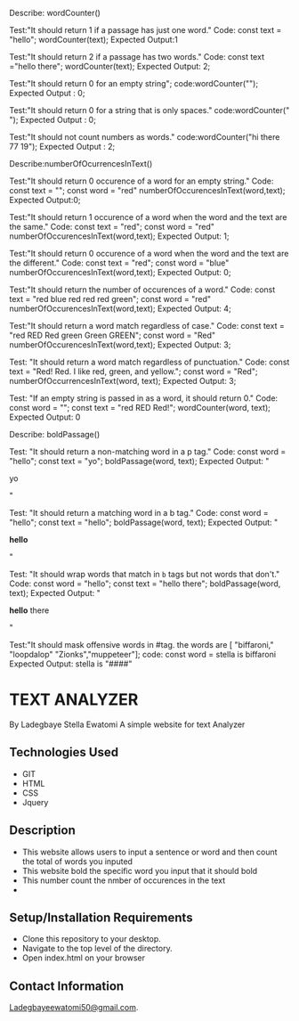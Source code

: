 Describe: wordCounter()

Test:"It should return 1 if a passage has just one word."
Code:
const text = "hello";
wordCounter(text);
Expected Output:1

Test:"It should return 2 if a passage has two words."
Code:
const text ="hello there";
wordCounter(text);
Expected Output: 2;

Test:"It should return 0 for an empty string";
code:wordCounter("");
Expected Output : 0;

Test:"It should return 0 for a string that is only spaces."
code:wordCounter("          ");
Expected Output : 0;

Test:"It should not count numbers as words."
code:wordCounter("hi there 77 19");
Expected Output : 2;


Describe:numberOfOcurrencesInText()

Test:"It should return 0 occurence of a word for an empty string."
Code:
const text = "";
const word = "red"
numberOfOccurencesInText(word,text);
Expected Output:0;

Test:"It should return 1 occurence of a word when the word and the text are the same."
Code:
const text = "red";
const word = "red"
numberOfOccurencesInText(word,text);
Expected Output: 1;

Test:"It should return 0 occurence of a word when the word and the text are the different."
Code:
const text = "red";
const word = "blue"
numberOfOccurencesInText(word,text);
Expected Output: 0;

Test:"It should return the number of occurences of a word."
Code:
const text = "red blue red red red green";
const word = "red"
numberOfOccurencesInText(word,text);
Expected Output: 4;

Test:"It should return a word match regardless of case."
Code:
const text = "red RED Red green Green GREEN";
const word = "Red"
numberOfOccurencesInText(word,text);
Expected Output: 3;

Test: "It should return a word match regardless of punctuation."
Code:
const text = "Red! Red. I like red, green, and yellow.";
const word = "Red";
numberOfOccurrencesInText(word, text);
Expected Output: 3;

Test: "If an empty string is passed in as a word, it should return 0."
Code:
const word = "";
const text = "red RED Red!";
wordCounter(word, text);
Expected Output: 0



Describe: boldPassage()

Test: "It should return a non-matching word in a p tag."
Code:
const word = "hello";
const text = "yo";
boldPassage(word, text);
Expected Output: "<p>yo</p>"

Test: "It should return a matching word in a b tag."
Code:
const word = "hello";
const text = "hello";
boldPassage(word, text);
Expected Output: "<p><b>hello</b></p>"

Test: "It should wrap words that match in `b` tags but not words that don't."
Code:
const word = "hello";
const text = "hello there";
boldPassage(word, text);
Expected Output: "<p><b>hello</b> there</p>"



Test:"It should mask offensive words in #tag. the words are [ "biffaroni," "loopdalop" "Zionks","muppeteer"];
code:
const word = stella is biffaroni
Expected Output:  stella is "####"


<!-- my README -->

# TEXT ANALYZER
By Ladegbaye Stella Ewatomi
A simple website for text Analyzer

## Technologies Used
* GIT
* HTML
* CSS
* Jquery

## Description
* This website allows users to input a sentence or word
  and then count the total of words you inputed
*  This website bold the specific word you input that it should bold 
* This number count the nmber of occurences in the text
* 

## Setup/Installation Requirements
* Clone this repository to your desktop.
* Navigate to the top level of the directory.
* Open index.html on your browser

## Contact Information
Ladegbayeewatomi50@gmail.com.
